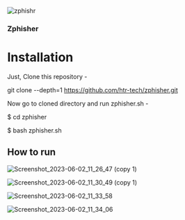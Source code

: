 ![zphishr](https://github.com/fahimalshihab/Social-Engineering-Phishing-Sites-/assets/97816146/46d10509-0d02-4da3-bd69-e8675bab8404)

### Zphisher

# Installation
Just, Clone this repository -

git clone --depth=1 https://github.com/htr-tech/zphisher.git

Now go to cloned directory and run zphisher.sh -

$ cd zphisher

$ bash zphisher.sh

## How to run
![Screenshot_2023-06-02_11_26_47 (copy 1)](https://github.com/fahimalshihab/Social-Engineering-Phishing-Sites-/assets/97816146/6831684d-526b-4285-818f-027af0b7e910)

![Screenshot_2023-06-02_11_30_49 (copy 1)](https://github.com/fahimalshihab/Social-Engineering-Phishing-Sites-/assets/97816146/8ed9b213-1b42-43fc-9046-dc0b1c5ad19f)

![Screenshot_2023-06-02_11_33_58](https://github.com/fahimalshihab/Social-Engineering-Phishing-Sites-/assets/97816146/ea04bacb-cc25-49fa-850d-a02ed549efcf)

![Screenshot_2023-06-02_11_34_06](https://github.com/fahimalshihab/Social-Engineering-Phishing-Sites-/assets/97816146/81dce766-bb1f-43bb-96c3-5ce3d0c28710)
